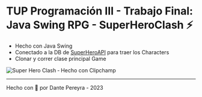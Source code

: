 # TUP Programación III - Trabajo Final: Java Swing RPG - SuperHeroClash ⚡
- Hecho con Java Swing
- Conectado a la DB de [SuperHeroAPI](https://superheroapi.com/) para traer los Characters
- Clonar y correr clase principal Game

![Super Hero Clash ‐ Hecho con Clipchamp](https://github.com/dantegt/tup-prog3-superheroclash/assets/8105616/080e038b-fe87-4a36-8196-144da9698e3d)

---
Hecho con 💪 por Dante Pereyra - 2023
